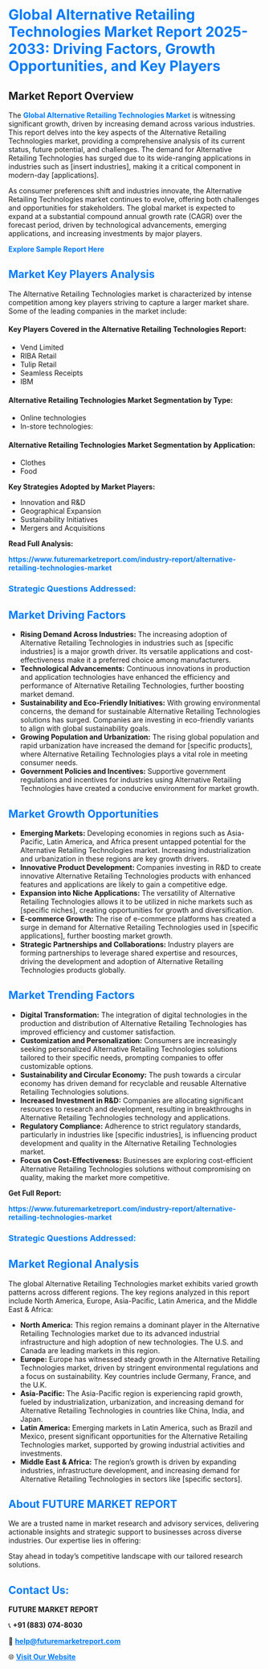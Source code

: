 <h1 style="color: #007BFF;">Global Alternative Retailing Technologies Market Report 2025-2033: Driving Factors, Growth Opportunities, and Key Players</h1>

<section id="overview">
<h2>Market Report Overview</h2>
<p>The <a href="https://www.futuremarketreport.com/industry-report/alternative-retailing-technologies-market" style="color: #007BFF; text-decoration: none;"><strong>Global Alternative Retailing Technologies Market</strong></a> is witnessing significant growth, driven by increasing demand across various industries. This report delves into the key aspects of the Alternative Retailing Technologies market, providing a comprehensive analysis of its current status, future potential, and challenges. The demand for Alternative Retailing Technologies has surged due to its wide-ranging applications in industries such as [insert industries], making it a critical component in modern-day [applications].</p>
<p>As consumer preferences shift and industries innovate, the Alternative Retailing Technologies market continues to evolve, offering both challenges and opportunities for stakeholders. The global market is expected to expand at a substantial compound annual growth rate (CAGR) over the forecast period, driven by technological advancements, emerging applications, and increasing investments by major players.</p>
</section>

<section id="overview">
<p><a href="https://www.futuremarketreport.com/request-sample/reportId=42353" style="color: #007BFF; text-decoration: none;"><strong>Explore Sample Report Here</strong></a></p>
</section>

<section id="key-players">
<h2 style="color: #007BFF;">Market Key Players Analysis</h2>
<p>The Alternative Retailing Technologies market is characterized by intense competition among key players striving to capture a larger market share. Some of the leading companies in the market include:</p>
<h4>Key Players Covered in the Alternative Retailing Technologies Report:</h4>
<ul><li>Vend Limited</li><li>RIBA Retail</li><li>Tulip Retail</li><li>Seamless Receipts</li><li>IBM</li></ul>
<h4>Alternative Retailing Technologies Market Segmentation by Type:</h4>
<ul><li>Online technologies</li><li>In-store technologies:</li></ul>

<h4>Alternative Retailing Technologies Market Segmentation by Application:</h4>
<ul><li>Clothes</li><li>Food</li></ul>
<p><strong>Key Strategies Adopted by Market Players:</strong></p>
<ul>
<li>Innovation and R&D</li>
<li>Geographical Expansion</li>
<li>Sustainability Initiatives</li>
<li>Mergers and Acquisitions</li>
</ul>
</section>

<section>
<p><strong>Read Full Analysis: </strong></p><a href="https://www.futuremarketreport.com/industry-report/alternative-retailing-technologies-market" style="color: #007BFF; text-decoration: none;"><strong>https://www.futuremarketreport.com/industry-report/alternative-retailing-technologies-market</strong></a>
<h3 style="color: #007BFF;">Strategic Questions Addressed:</h3>
</section>

<section id="driving-factors">
<h2 style="color: #007BFF;">Market Driving Factors</h2>
<ul>
<li><strong>Rising Demand Across Industries:</strong> The increasing adoption of Alternative Retailing Technologies in industries such as [specific industries] is a major growth driver. Its versatile applications and cost-effectiveness make it a preferred choice among manufacturers.</li>
<li><strong>Technological Advancements:</strong> Continuous innovations in production and application technologies have enhanced the efficiency and performance of Alternative Retailing Technologies, further boosting market demand.</li>
<li><strong>Sustainability and Eco-Friendly Initiatives:</strong> With growing environmental concerns, the demand for sustainable Alternative Retailing Technologies solutions has surged. Companies are investing in eco-friendly variants to align with global sustainability goals.</li>
<li><strong>Growing Population and Urbanization:</strong> The rising global population and rapid urbanization have increased the demand for [specific products], where Alternative Retailing Technologies plays a vital role in meeting consumer needs.</li>
<li><strong>Government Policies and Incentives:</strong> Supportive government regulations and incentives for industries using Alternative Retailing Technologies have created a conducive environment for market growth.</li>
</ul>
</section>

<section id="growth-opportunities">
<h2 style="color: #007BFF;">Market Growth Opportunities</h2>
<ul>
<li><strong>Emerging Markets:</strong> Developing economies in regions such as Asia-Pacific, Latin America, and Africa present untapped potential for the Alternative Retailing Technologies market. Increasing industrialization and urbanization in these regions are key growth drivers.</li>
<li><strong>Innovative Product Development:</strong> Companies investing in R&D to create innovative Alternative Retailing Technologies products with enhanced features and applications are likely to gain a competitive edge.</li>
<li><strong>Expansion into Niche Applications:</strong> The versatility of Alternative Retailing Technologies allows it to be utilized in niche markets such as [specific niches], creating opportunities for growth and diversification.</li>
<li><strong>E-commerce Growth:</strong> The rise of e-commerce platforms has created a surge in demand for Alternative Retailing Technologies used in [specific applications], further boosting market growth.</li>
<li><strong>Strategic Partnerships and Collaborations:</strong> Industry players are forming partnerships to leverage shared expertise and resources, driving the development and adoption of Alternative Retailing Technologies products globally.</li>
</ul>
</section>

<section id="trending-factors">
<h2 style="color: #007BFF;">Market Trending Factors</h2>
<ul>
<li><strong>Digital Transformation:</strong> The integration of digital technologies in the production and distribution of Alternative Retailing Technologies has improved efficiency and customer satisfaction.</li>
<li><strong>Customization and Personalization:</strong> Consumers are increasingly seeking personalized Alternative Retailing Technologies solutions tailored to their specific needs, prompting companies to offer customizable options.</li>
<li><strong>Sustainability and Circular Economy:</strong> The push towards a circular economy has driven demand for recyclable and reusable Alternative Retailing Technologies solutions.</li>
<li><strong>Increased Investment in R&D:</strong> Companies are allocating significant resources to research and development, resulting in breakthroughs in Alternative Retailing Technologies technology and applications.</li>
<li><strong>Regulatory Compliance:</strong> Adherence to strict regulatory standards, particularly in industries like [specific industries], is influencing product development and quality in the Alternative Retailing Technologies market.</li>
<li><strong>Focus on Cost-Effectiveness:</strong> Businesses are exploring cost-efficient Alternative Retailing Technologies solutions without compromising on quality, making the market more competitive.</li>
</ul>
</section>

<section>
<p><strong>Get Full Report: </strong></p><a href="https://www.futuremarketreport.com/industry-report/alternative-retailing-technologies-market" style="color: #007BFF; text-decoration: none;"><strong>https://www.futuremarketreport.com/industry-report/alternative-retailing-technologies-market</strong></a>
<h3 style="color: #007BFF;">Strategic Questions Addressed:</h3>
</section>


<section id="regional-analysis">
<h2 style="color: #007BFF;">Market Regional Analysis</h2>
<p>The global Alternative Retailing Technologies market exhibits varied growth patterns across different regions. The key regions analyzed in this report include North America, Europe, Asia-Pacific, Latin America, and the Middle East & Africa:</p>
<ul>
<li><strong>North America:</strong> This region remains a dominant player in the Alternative Retailing Technologies market due to its advanced industrial infrastructure and high adoption of new technologies. The U.S. and Canada are leading markets in this region.</li>
<li><strong>Europe:</strong> Europe has witnessed steady growth in the Alternative Retailing Technologies market, driven by stringent environmental regulations and a focus on sustainability. Key countries include Germany, France, and the U.K.</li>
<li><strong>Asia-Pacific:</strong> The Asia-Pacific region is experiencing rapid growth, fueled by industrialization, urbanization, and increasing demand for Alternative Retailing Technologies in countries like China, India, and Japan.</li>
<li><strong>Latin America:</strong> Emerging markets in Latin America, such as Brazil and Mexico, present significant opportunities for the Alternative Retailing Technologies market, supported by growing industrial activities and investments.</li>
<li><strong>Middle East & Africa:</strong> The region’s growth is driven by expanding industries, infrastructure development, and increasing demand for Alternative Retailing Technologies in sectors like [specific sectors].</li>
</ul>
</section>

<footer>
<h2 style="color: #007BFF;">About FUTURE MARKET REPORT</h2>
<p>We are a trusted name in market research and advisory services, delivering actionable insights and strategic support to businesses across diverse industries. Our expertise lies in offering:</p>

<p>Stay ahead in today’s competitive landscape with our tailored research solutions.</p>

<h2 style="color: #007BFF;">Contact Us:</h2>
<p><strong>FUTURE MARKET REPORT</strong></p>
<p>📞 <strong>+91 (883) 074-8030</strong></p>
<p>📧 <strong><a href="mailto:help@futuremarketreport.com" style="color: #007BFF;">help@futuremarketreport.com</a></strong></p>
<p>🌐 <strong><a href="https://www.futuremarketreport.com/" style="color: #007BFF;">Visit Our Website</a></strong></p>
</footer>
